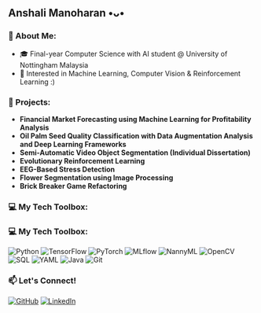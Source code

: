 ## Anshali Manoharan •ᴗ• 

### 🌟 About Me:
- 🎓 Final-year Computer Science with AI student @ University of Nottingham Malaysia
- 🧠 Interested in Machine Learning, Computer Vision & Reinforcement Learning :)

### 🎯 Projects:
- **Financial Market Forecasting using Machine Learning for Profitability Analysis**
- **Oil Palm Seed Quality Classification with Data Augmentation Analysis and Deep Learning Frameworks**
- **Semi-Automatic Video Object Segmentation (Individual Dissertation)**
- **Evolutionary Reinforcement Learning**
- **EEG-Based Stress Detection**
- **Flower Segmentation using Image Processing**
- **Brick Breaker Game Refactoring**

### 💻 My Tech Toolbox:
### 💻 My Tech Toolbox:
![Python](https://img.shields.io/badge/-Python-3776AB?style=flat&logo=python&logoColor=white) 
![TensorFlow](https://img.shields.io/badge/-TensorFlow-FF6F00?style=flat&logo=tensorflow&logoColor=white) 
![PyTorch](https://img.shields.io/badge/-PyTorch-EE4C2C?style=flat&logo=pytorch&logoColor=white) 
![MLflow](https://img.shields.io/badge/-MLflow-0194E2?style=flat&logo=mlflow&logoColor=white) 
![NannyML](https://img.shields.io/badge/-NannyML-3E4E88?style=flat&logo=numpy&logoColor=white) 
![OpenCV](https://img.shields.io/badge/-OpenCV-5C3EE8?style=flat&logo=opencv&logoColor=white) 
![SQL](https://img.shields.io/badge/-SQL-4479A1?style=flat&logo=mysql&logoColor=white) 
![YAML](https://img.shields.io/badge/-YAML-C1C1C1?style=flat&logo=yaml&logoColor=black) 
![Java](https://img.shields.io/badge/-Java-007396?style=flat&logo=java&logoColor=white) 
![Git](https://img.shields.io/badge/-Git-F05032?style=flat&logo=git&logoColor=white)


### 📫 Let's Connect!
[![GitHub](https://img.shields.io/badge/GitHub-anshali15634-181717?style=flat&logo=github)](https://github.com/anshali15634) [![LinkedIn](https://img.shields.io/badge/LinkedIn-Anshali%20Manoharan-blue?style=flat&logo=linkedin)](http://www.linkedin.com/in/anshali-manoharan-524830311)

